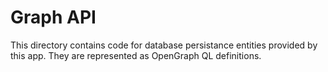 # Graph API

This directory contains code for database persistance entities provided by this app. They are represented as OpenGraph QL definitions.
